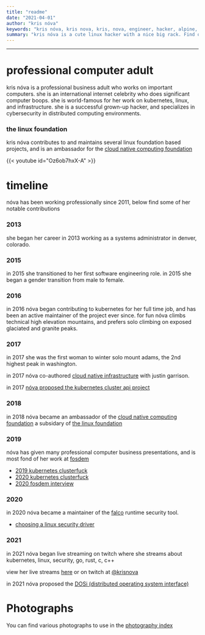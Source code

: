 ```yaml
---
title: "readme"
date: "2021-04-01"
author: "kris nóva"
keywords: "kris nóva, kris nova, kris, nova, engineer, hacker, alpine, transgender, adult, business, computer, linux, kubernetes, kube, cloud native, cncf, cloud native infrastructure, oreilly, o'reilly, author, engineer, hacker, cyber, sex"
summary: "kris nóva is a cute linux hacker with a nice big rack. Find out more about her work with linux, kubernetes, security, go, rust, c, c++, etc"
---
```


---
# professional computer adult

kris nóva is a professional business adult who works on important computers.
she is an international internet celebrity who does significant computer boops.
she is world-famous for her work on kubernetes, linux, and infrastructure.
she is a successful grown-up hacker, and specializes in cybersecurity in distributed computing environments.


### the linux foundation

kris nóva contributes to and maintains several linux foundation based projects, and is an ambassador for the [cloud native computing foundation](https://www.cncf.io/speaker/krisnova/)

{{< youtube id="Oz6ob7hxX-A" >}}

# timeline

nóva has been working professionally since 2011, below find some of her notable contributions

### 2013

she began her career in 2013 working as a systems administrator in denver, colorado. 

### 2015

in 2015 she transitioned to her first software engineering role.
in 2015 she began a gender transition from male to female.

### 2016

in 2016 nóva began contributing to kubernetes for her full time job, and has been an active maintainer of the project ever since.
for fun nóva climbs technical high elevation mountains, and prefers solo climbing on exposed glaciated and granite peaks.

### 2017

in 2017 she was the first woman to winter solo mount adams, the 2nd highest peak in washington.

in 2017 nóva co-authored [cloud native infrastructure](https://www.cnibook.info/) with justin garrison. 

in 2017 [nóva proposed the kubernetes cluster api project](https://blog.heptio.com/the-kubernetes-cluster-api-de5a1ff870a5)

### 2018

in 2018 nóva became an ambassador of the [cloud native computing foundation](https://www.cncf.io/blog/2018/06/25/meet-the-ambassadors-kris-nova/) a subsidary of [the linux foundation](https://www.linuxfoundation.org/)

### 2019

nóva has given many professional computer business presentations, and is most fond of her work at [fosdem](https://fosdem.org/2021/)

 - [2019 kubernetes clusterfuck](https://archive.fosdem.org/2019/schedule/event/kubernetesclusterfuck/)
 - [2020 kubernetes clusterfuck](https://archive.fosdem.org/2020/schedule/event/kubernetes/)
 - [2020 fosdem interview](https://archive.fosdem.org/2020/interviews/kris-nova/)

### 2020

in 2020 nóva became a maintainer of the [falco](https://falco.org) runtime security tool.

 - [choosing a linux security driver](https://falco.org/blog/choosing-a-driver/)

### 2021

in 2021 nóva began live streaming on twitch where she streams about kubernetes, linux, security, go, rust, c, c++

view her live streams [here](https://nivenly.com/live) or on twitch at [@krisnova](https://twitch.tv/krisnova)

in 2021 nóva proposed the [DOSi (distributed operating system interface)](/lib/2021-04-02-operating-system-interface/)

# Photographs

You can find various photographs to use in the [photography index](/photographs)

